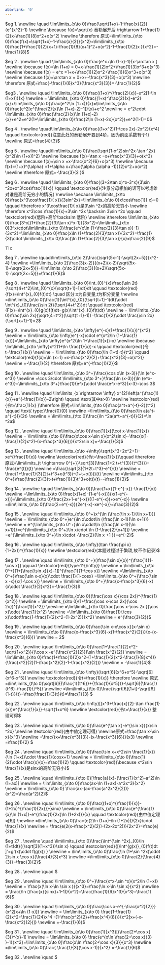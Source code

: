 ```yaml
---
abbrlink: '0'
---
```

$eg 1.
\newline \quad \lim\limits_{x\to 0}\frac{\sqrt{1+x}-1-\frac{x}{2}}{e^{x^2}-1}
\newline \because f(x)=\sqrt{x} 泰勒展开后 \rightarrow 1+\frac{1}{2}x-\frac{1}{8}x^2+o(x^2)
\newline \therefore 原式=\lim\limits_{x\to 0}\frac{f(x)=\sqrt{1+x}-1-\frac{x}{2}}{x^2}=\lim\limits_{x\to 0}\frac{1+\frac{1}{2}(x+1)-\frac{1}{8}(x+1)^2+o(x^2)-1-\frac{1}{2}x
}{x^2}=-\frac{1}{8}$

$eg  2 .
\newline \quad \lim\limits_{x\to 0}\frac{e^x+\ln (1-x)-1}{x-\arctan x }
\newline \because f(x)=\ln (1+x) = 0+x-\frac{1}{2}x^2+\frac{1}{3}x^3+o(x^3)
\newline \because f(x) = e^x =1+x+\frac{1}{2}x^2+\frac{1}{6}x^3+o(x^3)
\newline \because f(x)=\arctan x = 0+x+-\frac{x^3}{3}+o(x^3)
\newline \therefore 原式=\frac{-\frac{1}{6}x^3}{\frac{x^3}{3}}=-\frac{1}{2}$

$eg3   .
\newline \quad \lim\limits_{x\to  0}\frac{(1+x)^{\frac{2}{x}}-e^2[1-\ln (1+x)]}{x}
\newline = \lim\limits_{x\to 0}\frac{(1+x)^\frac{2}{x}-e^2}{x}+\lim\limits_{x\to 0}\frac{e^2\ln (1+x)}{x}=\lim\limits_{x\to 0}\frac{e^2[e^{\frac{2}{x}\ln (1+x)-2}-1]}{x}+e^2
\newline = e^2\cdot \lim\limits_{x\to 0}\frac{\frac{2}{x}\ln (1+x)-2}{x}+e^2=e^2(1+\lim\limits_{x\to 0}\frac{2\ln (1+x)-2x}{x^2})=e^2(1-1)=0$

$eg  4 .
\newline \quad\lim\limits_{x\to 0}\frac{(1+x^2)(1-\cos 2x)-2x^2}{x^4} \qquad \textcolor{red}{注意此处的泰勒展开要到4阶，因为前面系数有个1}
 \newline 原式=\frac{4}{3}$

$eg  5 .
\newline \quad\lim\limits_{x\to 0}\frac{\sqrt{1-x^2}sin^2x-\tan ^2x}{x^2[\ln (1+x)]^2}
\newline \because f(x)=\tan x =x+\frac{x^3}{3}+o(x^3)
\newline  \because f(x)=\sin x =x-\frac{x^2}{6}+o(x^3)
\newline \because f(x)=(1+x)^{\alpha} =1+\alpha x+\frac{\alpha (\alpha -1)}{2}x^2+o(x^2)
\newline \therefore 原式=-\frac{3}{2 }$

$eg  6 .
\newline \quad \lim\limits_{x\to 0}\frac{(3+2\tan x)^x-3^x}{3\sin ^2x+x^3\cos\frac{1}{x}} \qquad \textcolor{red}{注意分母相加的话可以考虑谁对谁是高阶无穷小的情况}
\newline \because \lim\limits_{x\to 0}\frac{x^3\cos\frac{1}{ x}}{3sin^2x}=\lim\limits_{x\to 0}x\cos\frac{1}{ x}=0 \qquad \therefore x^3\cos\frac{1}{ x}是3\sin ^2x的高阶无穷小
\newline \therefore x^3\cos \frac{1}{x}+3\sin ^2x \backsim 3\sin ^2x  \qquad \textcolor{red}{低阶+高阶\backsim 低阶}
\newline    \therefore \lim\limits_{x\to 0}\frac{3^x[(1+\frac{2}{3}\tan x)^x-1]}{3x^2}=\lim\limits_{x\to 0}3^x\cdot\lim\limits_{x\to 0}\frac{e^{x\ln (1+\frac{2}{3}\tan x)}-1}{3x^2}=\lim\limits_{x\to 0}\frac{x\ln (1+\frac{2}{3}\tan x)}{3x^2}=\frac{1}{3}\cdot \lim\limits_{x\to 0}\frac{\ln (1+\frac{2}{3}\tan x)}{x}=\frac{2}{9}$ 

11 c

$eg  7 .
\newline \quad\lim\limits_{x\to 2}\frac{\sqrt{5x-1}-\sqrt{2x+5}}{x^2-4}
\newline =\lim\limits_{x\to 2}\frac{3(x-2)}{(x+2)(x-2)(\sqrt{5x-1}+\sqrt{2x+5})}=\lim\limits_{x\to 2}\frac{3}{(x+2)(\sqrt{5x-1}+\sqrt{2x+5})}=\frac{1}{8}$

$eg  8 .
\newline \quad \lim\limits_{x\to 0}\int_{0}^{x}\frac{\sin 2t}{\sqrt{4+t^2}\int_{0}^{x}(\sqrt{t+1}-1)dt}dt \qquad \textcolor{red}{f(x)=\int^{x}_{0}f(t)dt} \quad 区分:x为自变量,t为积分变量
\newline =\lim\limits_{x\to 0}\frac{1}{\int^{x}_{0}(\sqrt{t+1}-1)dt}\cdot \int^{x}_{0}\frac{\sin 2t}{\sqrt{4+t^2}}dt \qquad \textcolor{red}{F(x)=\int^{x}_{0}g(x)f(t)dt=g(x)\int^{x}_{0}f(t)dt}
\newline = \lim\limits_{x\to 0}\frac{\sin 2x}{\sqrt{4+t^2}(\sqrt{t+1}-1)}=\frac{1}{2}\cdot \frac{\sin 2x}{\sqrt{x+1}-1}=2$ 

$eg  9 .
\newline \quad \lim\limits_{x\to \infty}e^{-x}(1+\frac{1}{x})^{x^2}
\newline = \lim\limits_{x\to \infty}e^{-x}\cdot e^{x^2\ln (1+\frac{1}{x})}=\lim\limits_{x\to \infty}e^{x^2(\ln 1+\frac{1}{x})-x}
\newline \because \lim\limits_{x\to \infty}x^2(1+\ln \frac{1}{x})-x \qquad \textcolor{red}{令t=\frac{1}{x}}    
\newline = \lim\limits_{t\to 0}\frac{\ln (1+t)-t}{t^2} \qquad \textcolor{red}{f(x)=\ln (x+1) =x-\frac{x^2}{2}+\frac{x^3}{3}+o(x^2)}
\newline =-\frac{1}{2} \therefore 原式=e^{-\frac{1}{2}}$

$eg  10 .
\newline \quad \lim\limits_{x\to 3^+}\frac{\cos x\ln (x-3)}{\ln (e^x-e^3)}
\newline =\cos 3\cdot \lim\limits_{x\to 3^+}\frac{\ln (x-3)}{\ln (e^x-e^3)}=\lim\limits_{x\to 3^+}\frac{1}{e^x}\cdot \frac{e^x-e^3}{x-3}=\cos 3$

$eg  11 .
\newline \quad \lim\limits_{x \rightarrow \infty} x^{2}\left(a^{\frac{1}{x}}+a^{-\frac{1}{x}}-2\right) \qquad \text{其中a>0}
\newline \textcolor{red}{令t=\frac{1}{x} }\therefore 原式=\lim\limits_{t\to 0}\frac{a^t+a^{-t}-2}{t^2} \qquad \text{ type:}\frac{0}{0}
\newline =\lim\limits_{t\to 0}\frac{\ln a(a^t-a^{-t})}{2t}
\newline = \lim\limits_{t\to 0}\frac{\ln ^2a(a^t+a^{-t})}{2}=\ln ^2a$

$eg  12 .
\newline \quad \lim\limits_{x\to 0}\frac{1}{x}(\cot x-\frac{1}{x})
\newline = \lim\limits_{x\to 0}\frac{x\cos x-\sin x}{x^2\sin x}=\frac{x(1-\frac{1}{2}x^2)-(x-\frac{x^3}{6})}{x^2\sin x}=-\frac{1}{3}$

$eg  13 .
\newline \quad \lim\limits_{x\to +\infty}\sqrt{x^3+2x^2+1}-xe^{\frac{1}{x}}
\newline   \textcolor{red}{令t=\frac{1}{x}}\qquad \therefore 原式=\lim\limits_{t \rightarrow 0^{+}}\sqrt[3]{\frac{1+2 t+t^{3}}{t^{3}}}-\frac{e^{t}}{t}
\newline =\frac{\sqrt[3]{1+2t+t^3}-e^t}{t}
\newline = \frac{1+\frac{1}{3}(2t+t^3+o(t^3))-(1+t+o(t))}{t}
\newline =\lim\limits_{t\to 0^+}\frac{\frac{2}{3}t-t+\frac{1}{3}t^3+o(t)}{t}=-\frac{1}{3}$

$eg  14 .
\newline \quad \lim\limits_{x\to 0}(\frac{1+x}{1-e^{-x}}-\frac{1}{x})
\newline =\lim\limits_{x\to 0}\frac{x(1+x)-(1-e^{-x})}{x(1-e^{-x})}=\lim\limits_{x\to 0}\frac{2x+1-e^{-x}}{(1-e^{-x})+xe^{-x}}
\newline =\lim\limits_{x\to 0}\frac{2+e^{-x}}{2e^{-x}-xe^{-x}}=\frac{3}{2}$

$eg  15 .
\newline \quad \lim\limits_{x\to 0^+}x^{\ln (\frac{\ln x-1}{\ln x+1})}
\newline = \lim\limits_{x\to 0^+}e^{\ln x\cdot\ln (\frac{\ln x-1}{\ln x+1})}
\newline = e^{\lim\limits_{x\to 0^+}\ln x\cdot\ln (\frac{\ln x-1}{\ln x+1})}=e^{\lim\limits_{x\to 0^+}\ln x\cdot \ln (1-\frac{2}{x+1})}
\newline =e^{\lim\limits_{x\to 0^+}\ln x\cdot -\frac{2}{\ln x  +1 }}=e^{-2}$

$eg  16 .
\newline \quad \lim\limits_{x\to \infty}(\tan  \frac{\pi x}{1+2x})^{\frac{1}{x}}
\newline \textcolor{red}{本题过程过于繁琐,故不作记录}$

$eg  17 .
\newline \quad \lim\limits_{x\to 0^+}(\frac{\sin x}{x})^{\frac{1}{1-\cos x}} \qquad \textcolor{red}{type:1^{\infty}}
\newline = \lim\limits_{x\to 0^+}(1+[\frac{\sin x}{x}-1])^{\frac{1}{1-\cos x}}
\newline =\lim\limits_{x\to 0^+}\frac{\sin x-x}{x}\cdot \frac{1}{1-cosx} =\lim\limits_{x\to 0^+}\frac{\sin x  -x}{x(1-\cos x)}
\newline = \lim\limits_{x\to 0^+}\frac{x-\frac{x^3}{6}-x}{x\cdot \frac{1}{2}x^2}=-\frac{1}{3}$

$eg  18 .
\newline \quad \lim\limits_{x\to 0}(\frac{\cos x}{\cos 2x})^{\frac{1}{x^2}}
\newline = \lim\limits_{x\to 0}(1+\frac{\cos x-\cos 2x}{\cos 2x})^{\frac{1}{x^2}}
\newline =\lim\limits_{x\to 0}\frac{\cos x-\cos 2x  }{\cos x}\cdot \frac{1}{x^2}
\newline =\lim\limits_{x\to 0}\frac{1}{\cos x}\cdot\frac{1-\frac{1}{2}x^2-(1-2x^2)}{x^2}
\newline = e^{\frac{3}{2}}$

$eg  19 .
\newline \quad \lim\limits_{x\to 0}\frac{\sin x-x\cos x}{x-\sin x}
\newline = \lim\limits_{x\to 0}\frac{x-\frac{x^3}{6}-x(1-\frac{x^2}{2})}{x-(x-\frac{x^3}{6})}
\newline = 2$

$eg  20 .
\newline \quad \lim\limits_{x\to 0}\frac{1+\frac{1}{2}x^2-\sqrt{1+x^2}}{(\cos x -e^{\frac{x^2}{2}})\sin \frac{x^2}{2}}
\newline = \lim\limits_{x\to 0}\frac{1+\frac{1}{2}x^2-(1+\frac{1}{2}x^2-\frac{1}{8}x^4)}{\frac{x^2}{2}(1-\frac{x^2}{2}-1-\frac{x^2}{2})}
\newline = -\frac{1}{4}$

$eg  21 .
\newline \quad \lim\limits_{x\to \infty}(\sqrt[6]{x^6+x^5}-\sqrt[6]{x^6-x^5})
\newline \textcolor{red}{令t=\frac{1}{x}} \therefore 
\newline 原式=\lim\limits_{t\to 0}\sqrt[6]{{\frac{1}{t^6}}+{\frac{1}{x^5}}}-\sqrt[6]{\frac{1}{t^6}-\frac{1}{t^5}}
\newline =\lim\limits_{t\to 0}\frac{\sqrt[6]{1+t}-\sqrt[6]{1-t}}{t}=\frac{\frac{1}{3}t}{t}=\frac{1}{3} $

$eg  22 .
\newline \quad \lim\limits_{x\to \infty}[(x^3+\frac{x}{2}-\tan \frac{1}{x})e^{\frac{1}{x}}-\sqrt{1+x^6}
\newline \textcolor{red}{令t=\frac{1}{x}} 整理可得$

$eg  23 .
\newline \quad \lim\limits_{x\to 0}\frac{e^{\tan x}-e^{\sin x}}{x\sin ^2x}
\newline \textcolor{red}{由中值定理可得} \newline原式=\frac{\tan x-\sin x}{x^3}
\newline =\frac{(x+\frac{x^3}{3})-(x-\frac{x^3}{6})}{x3}
\newline =\frac{1}{2}   $

$eg  24 .
\newline \quad \lim\limits_{x\to 0}\frac{\sin x+x^2\sin \frac{1}{x}}{\ln (1+x)}\cdot \frac{1}{cosx+1}
\newline = \lim\limits_{x\to 0}\frac{1}{2}\cdot \frac{x}{x}=\frac{1}{2} \qquad \textcolor{red}{\because x^2\sin \frac{1}{x}是sinx的高阶无穷小}$

$eg  25 .
\newline \quad \lim\limits_{x\to 0}[\frac{a}{x}-(\frac{1}{x^2}-a^2)\ln (1+ax)]
\newline = \lim\limits_{x\to 0}\frac{ax-\ln (1+ax)-a^3x^3}{x^2}
\newline = \lim\limits_{x\to 0} \frac{ax-(ax-\frac{a^2x^2}{2})}{x^2}=\frac{a^2}{2}$

$eg  26 .
\newline \quad \lim\limits_{x\to 0}\frac{(1+x)^{\frac{1}{x}}-(1+2x)^{\frac{1}{2x}}}{sinx}
\newline =  \lim\limits_{x\to 0}\frac{e^{\frac{1}{x}\ln (1+x)}-e^{\frac{1}{2x}\ln (1+2x)}}{x} \qquad \textcolor{red}{由中值定理可知}
\newline =\lim\limits_{x\to 0}\frac{e(2\ln (1+x)-\ln (1+2x))}{2x}\cdot \frac{1}{x}
\newline = \frac{e(2(x-\frac{x^2}{2})-(2x-2x^2))}{2x^2}=\frac{e}{2}$

$eg  27 .
\newline \quad \lim\limits_{x\to 0}\frac{\int^{\sin ^2x}_{0}\ln (1+t)dt}{(\sqrt[3]{1+x^3})\sin x} \qquad \textcolor{red}{[\int^{g(x)}_{0}f(t)dt ]'=g'(x)\cdot f(g(x)) }
\newline = \lim\limits_{x\to 0}\frac{\ln (1+\sin ^2x)\cdot 2\sin x  \cos x}{\frac{4}{3}x^3}
\newline =\lim\limits_{x\to 0}\frac{2}{\frac{4}{3}}=\frac{3}{2}$

$eg  28 .
\newline \quad $


$eg  29 .
\newline \quad \lim\limits_{x\to 0^+}\frac{x^x-\sin ^x}{x^2\ln (1+x)}
\newline = \frac{x(\ln x-\ln \sin x )}{x^3}=\frac{\ln x-\ln \sin x}{x^2}
\newline = \frac{\ln (\frac{x}{sinx}+1-1)}{x^2}=\frac{\frac{1}{6}x^3}{x^3}=\frac{1}{6}$

$eg  30 .
\newline \quad \lim\limits_{x\to 0}\frac{\cos x-e^{-\frac{x^2}{2}}}{x^2[x+\ln (1-x)]}
\newline = \lim\limits_{x\to 0} \frac{1-\frac{1}{2}x^2+\frac{1}{24}x^4  -(1-\frac{x^2}{2}+\frac{x^4}{8})}{x^2[x+(-x-\frac{x^2}{2})]}
\newline =-\frac{1}{6}$

$eg  31 .
\newline \quad \lim\limits_{x\to 0}\frac{1}{x^3}[(\frac{2+\cos x}{3})^{x}-1]
\newline = \lim\limits_{x\to 0} \frac{e^{x\ln \frac{2+\cos x}{3} }-1}{x^3}=\lim\limits_{x\to 0}\frac{x\ln \frac{2+\cos x}{3}}{x^3}
\newline =\lim\limits_{x\to 0}\frac{ \frac{1}{3}(\cos x-1)}{x^2} =-\frac{1}{6}$

$eg  32 .
\newline \quad $    